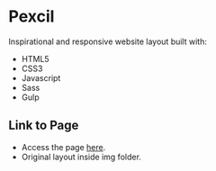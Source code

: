 # Pexcil

Inspirational and responsive website layout built with:

* HTML5
* CSS3
* Javascript
* Sass
* Gulp

## Link to Page

* Access the page [here](https://rodsup.github.io/pexcil/dist/index.html).
* Original layout inside img folder.
